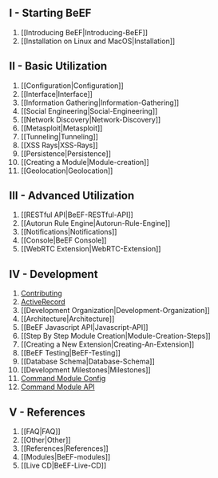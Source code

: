 ## I - Starting BeEF

1. [[Introducing BeEF|Introducing-BeEF]]
1. [[Installation on Linux and MacOS|Installation]]

## II - Basic Utilization

1. [[Configuration|Configuration]]
1. [[Interface|Interface]]
1. [[Information Gathering|Information-Gathering]]
1. [[Social Engineering|Social-Engineering]]
1. [[Network Discovery|Network-Discovery]]
1. [[Metasploit|Metasploit]]
1. [[Tunneling|Tunneling]]
1. [[XSS Rays|XSS-Rays]]
1. [[Persistence|Persistence]]
1. [[Creating a Module|Module-creation]]
1. [[Geolocation|Geolocation]]

## III - Advanced Utilization

1. [[RESTful API|BeEF-RESTful-API]]
1. [[Autorun Rule Engine|Autorun-Rule-Engine]]
1. [[Notifications|Notifications]]
1. [[Console|BeEF Console]]
1. [[WebRTC Extension|WebRTC-Extension]]

## IV - Development
1. [Contributing](https://github.com/beefproject/beef/blob/master/.github/CONTRIBUTING.md)
1. [ActiveRecord](https://github.com/beefproject/beef/wiki/ActiveRecord)
1. [[Development Organization|Development-Organization]]
1. [[Architecture|Architecture]]
1. [[BeEF Javascript API|Javascript-API]]
1. [[Step By Step Module Creation|Module-Creation-Steps]]
1. [[Creating a New Extension|Creating-An-Extension]]
1. [[BeEF Testing|BeEF-Testing]]
1. [[Database Schema|Database-Schema]]
1. [[Development Milestones|Milestones]]
1. [Command Module Config](https://github.com/beefproject/beef/wiki/Command-Module-Config)
1. [Command Module API](https://github.com/beefproject/beef/wiki/Command-Module-API)

## V - References

1. [[FAQ|FAQ]]
1. [[Other|Other]]
1. [[References|References]]
1. [[Modules|BeEF-modules]]
1. [[Live CD|BeEF-Live-CD]]
